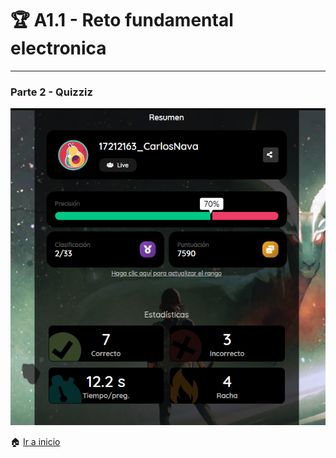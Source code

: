 # :trophy: A1.1 - Reto fundamental electronica #
---
### Parte 2 - Quizziz ###

<p align="center">
    <img alt="Circuito1" src="../img/A1.1_RetoFundamentalElectronicaB3_NavaReyesCarlos.PNG">
</p>

:house: [Ir a inicio](https://github.com/CarlosNavaR/SistemasProgramables)
